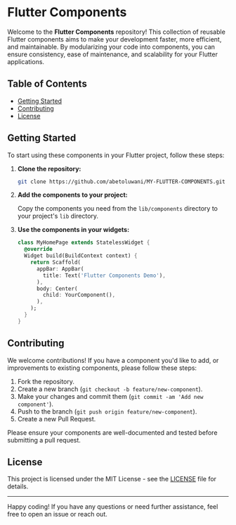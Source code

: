 # Flutter Components

Welcome to the **Flutter Components** repository! This collection of reusable Flutter components aims to make your development faster, more efficient, and maintainable. By modularizing your code into components, you can ensure consistency, ease of maintenance, and scalability for your Flutter applications.

## Table of Contents

- [Getting Started](#getting-started)
- [Contributing](#contributing)
- [License](#license)

## Getting Started

To start using these components in your Flutter project, follow these steps:

1. **Clone the repository:**

   ```bash
   git clone https://github.com/abetoluwani/MY-FLUTTER-COMPONENTS.git
   ```

2. **Add the components to your project:**

   Copy the components you need from the `lib/components` directory to your project's `lib` directory.


3. **Use the components in your widgets:**

   ```dart
   class MyHomePage extends StatelessWidget {
     @override
     Widget build(BuildContext context) {
       return Scaffold(
         appBar: AppBar(
           title: Text('Flutter Components Demo'),
         ),
         body: Center(
           child: YourComponent(),
         ),
       );
     }
   }
   ```


## Contributing

We welcome contributions! If you have a component you'd like to add, or improvements to existing components, please follow these steps:

1. Fork the repository.
2. Create a new branch (`git checkout -b feature/new-component`).
3. Make your changes and commit them (`git commit -am 'Add new component'`).
4. Push to the branch (`git push origin feature/new-component`).
5. Create a new Pull Request.

Please ensure your components are well-documented and tested before submitting a pull request.

## License

This project is licensed under the MIT License - see the [LICENSE](LICENSE) file for details.

---

Happy coding! If you have any questions or need further assistance, feel free to open an issue or reach out.
